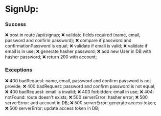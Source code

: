 # SignUp:

### Success

❌ post in route /api/signup;
❌ validate fields required (name, email, password and confirm password);
❌ compare if password and confirmationPassword is equal;
❌ validate if email is valid;
❌ validate if email is in use;
❌ generate hasher password;
❌ add new User in DB with hasher password;
❌ return 200 with account;

### Exceptions

❌ 400 badRequest: name, email, password and confirm password is not provide;
❌ 400 badRequest: password and confirm password is not equal;
❌ 400 badRequest: email is invalid;
❌ 403 forbidden: email in use;
❌ 404: notFound: route doesn't exists;
❌ 500 serverError: hasher error;
❌ 500 serverError: add account in DB;
❌ 500 serverError: generate access token;
❌ 500 serverError: update access token in DB;
